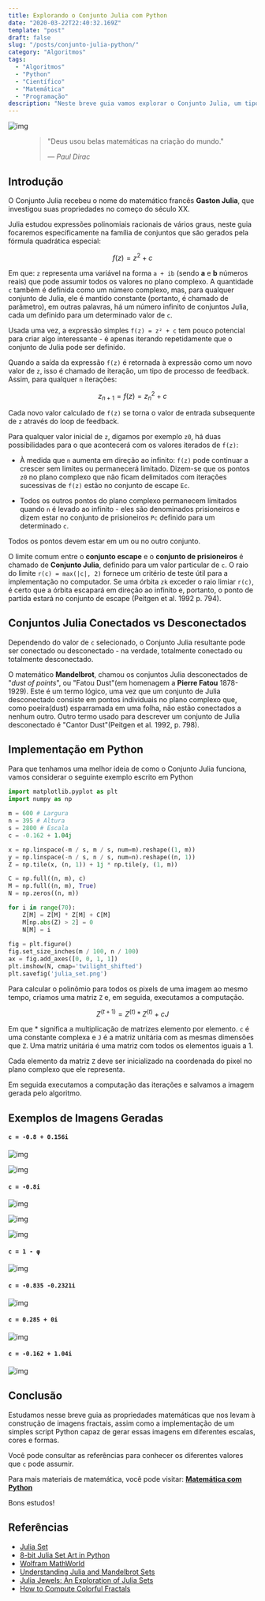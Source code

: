 ```yaml
---
title: Explorando o Conjunto Julia com Python
date: "2020-03-22T22:40:32.169Z"
template: "post"
draft: false
slug: "/posts/conjunto-julia-python/"
category: "Algoritmos"
tags:
  - "Algoritmos"
  - "Python"
  - "Científico"
  - "Matemática"
  - "Programação"
description: "Neste breve guia vamos explorar o Conjunto Julia, um tipo de Fractal: padrões infinitamente complexos que são auto-similares em diferentes escalas."
---
```


![img](https://raw.githubusercontent.com/the-akira/PythonExperimentos/master/Imagens/Julia/julia01.png)

<figure>
    <blockquote>
        <p>"Deus usou belas matemáticas na criação do mundo."</p>
        <footer>
            <cite>— Paul Dirac</cite>
        </footer>
    </blockquote>
</figure>

## Introdução

O Conjunto Julia recebeu o nome do matemático francês **Gaston Julia**, que investigou suas propriedades no começo do século XX.

Julia estudou expressões polinomiais racionais de vários graus, neste guia focaremos especificamente na família de conjuntos que são gerados pela fórmula quadrática especial: 

$$
f(z) = z^2 + c
$$

Em que: `z` representa uma variável na forma `a + ib` (sendo **a** e **b** números reais) que pode assumir todos os valores no plano complexo. A quantidade `c` também é definida como um número complexo, mas, para qualquer conjunto de Julia, ele é mantido constante (portanto, é chamado de parâmetro), em outras palavras, há um número infinito de conjuntos Julia, cada um definido para um determinado valor de `c`.

Usada uma vez, a expressão simples `f(z) = z² + c` tem pouco potencial para criar algo interessante - é apenas iterando repetidamente que o conjunto de Julia pode ser definido. 

Quando a saída da expressão `f(z)` é retornada à expressão como um novo valor de `z`, isso é chamado de iteração, um tipo de processo de feedback. Assim, para qualquer `n` iterações:

$$
z_{n+1} = f(z) = z_n^2 + c
$$

Cada novo valor calculado de `f(z)` se torna o valor de entrada subsequente de `z` através do loop de feedback.

Para qualquer valor inicial de `z`, digamos por exemplo `z0`, há duas possibilidades para o que acontecerá com os valores iterados de `f(z)`: 

- À medida que `n` aumenta em direção ao infinito: `f(z)` pode continuar a crescer sem limites ou permanecerá limitado. Dizem-se que os pontos `z0` no plano complexo que não ficam delimitados com iterações sucessivas de `f(z)` estão no conjunto de escape `Ec`. 

- Todos os outros pontos do plano complexo permanecem limitados quando `n` é levado ao infinito - eles são denominados prisioneiros e dizem estar no conjunto de prisioneiros `Pc` definido para um determinado `c`. 

Todos os pontos devem estar em um ou no outro conjunto. 

O limite comum entre o **conjunto escape** e o **conjunto de prisioneiros** é chamado de **Conjunto Julia**, definido para um valor particular de `c`. O raio do limite `r(c) = max(|c|, 2)` fornece um critério de teste útil para a implementação no computador. Se uma órbita `zk` exceder o raio limiar `r(c)`, é certo que a órbita escapará em direção ao infinito e, portanto, o ponto de partida estará no conjunto de escape (Peitgen et al. 1992 p. 794).

## Conjuntos Julia Conectados vs Desconectados

Dependendo do valor de `c` selecionado, o Conjunto Julia resultante pode ser conectado ou desconectado - na verdade, totalmente conectado ou totalmente desconectado.

O matemático **Mandelbrot**, chamou os conjuntos Julia desconectados de "*dust of points*", ou "Fatou Dust"(em homenagem a **Pierre Fatou** 1878-1929). Este é um termo lógico, uma vez que um conjunto de Julia desconectado consiste em pontos individuais no plano complexo que, como poeira(dust) esparramada em uma folha, não estão conectados a nenhum outro. Outro termo usado para descrever um conjunto de Julia desconectado é "Cantor Dust"(Peitgen et al. 1992, p. 798).

## Implementação em Python

Para que tenhamos uma melhor ideia de como o Conjunto Julia funciona, vamos considerar o seguinte exemplo escrito em Python

```python
import matplotlib.pyplot as plt
import numpy as np
 
m = 600 # Largura
n = 395 # Altura
s = 2800 # Escala
c = -0.162 + 1.04j

x = np.linspace(-m / s, m / s, num=m).reshape((1, m))
y = np.linspace(-n / s, n / s, num=n).reshape((n, 1))
Z = np.tile(x, (n, 1)) + 1j * np.tile(y, (1, m))

C = np.full((n, m), c)
M = np.full((n, m), True)
N = np.zeros((n, m))

for i in range(70):
    Z[M] = Z[M] * Z[M] + C[M]
    M[np.abs(Z) > 2] = 0
    N[M] = i
 
fig = plt.figure()
fig.set_size_inches(m / 100, n / 100)
ax = fig.add_axes([0, 0, 1, 1])
plt.imshow(N, cmap='twilight_shifted')
plt.savefig('julia_set.png')
```

Para calcular o polinômio para todos os pixels de uma imagem ao mesmo tempo, criamos uma matriz `Z` e, em seguida, executamos a computação.

$$
Z^{(t+1)} = Z^{(t)} * Z^{(t)} + cJ
$$

Em que * significa a multiplicação de matrizes elemento por elemento. `c` é uma constante complexa e `J` é a matriz unitária com as mesmas dimensões que `Z`. Uma matriz unitária é uma matriz com todos os elementos iguais a 1.

Cada elemento da matriz `Z` deve ser inicializado na coordenada do pixel no plano complexo que ele representa.

Em seguida executamos a computação das iterações e salvamos a imagem gerada pelo algoritmo.

## Exemplos de Imagens Geradas

#### `c = -0.8 + 0.156i`

![img](https://raw.githubusercontent.com/the-akira/PythonExperimentos/master/Imagens/Julia/julia02.png)

![img](https://raw.githubusercontent.com/the-akira/PythonExperimentos/master/Imagens/Julia/julia03.png)

#### `c = -0.8i`

![img](https://raw.githubusercontent.com/the-akira/PythonExperimentos/master/Imagens/Julia/julia04.png)

![img](https://raw.githubusercontent.com/the-akira/PythonExperimentos/master/Imagens/Julia/julia05.png)

![img](https://raw.githubusercontent.com/the-akira/PythonExperimentos/master/Imagens/Julia/julia06.png)

#### `c = 1 - φ`

![img](https://raw.githubusercontent.com/the-akira/PythonExperimentos/master/Imagens/Julia/julia07.png)

#### `c = -0.835 -0.2321i`

![img](https://raw.githubusercontent.com/the-akira/PythonExperimentos/master/Imagens/Julia/julia10.png)

#### `c = 0.285 + 0i`

![img](https://raw.githubusercontent.com/the-akira/PythonExperimentos/master/Imagens/Julia/julia08.png)

#### `c = -0.162 + 1.04i`

![img](https://raw.githubusercontent.com/the-akira/PythonExperimentos/master/Imagens/Julia/julia09.png)

## Conclusão

Estudamos nesse breve guia as propriedades matemáticas que nos levam à construção de imagens fractais, assim como a implementação de um simples script Python capaz de gerar essas imagens em diferentes escalas, cores e formas.

Você pode consultar as referências para conhecer os diferentes valores que `c` pode assumir.

Para mais materiais de matemática, você pode visitar: **[Matemática com Python](https://github.com/the-akira/Python-Matematica)**

Bons estudos!

## Referências

- [Julia Set](https://en.wikipedia.org/wiki/Julia_set)
- [8-bit Julia Set Art in Python](https://reasonabledeviations.com/2017/09/03/python-julia-set/)
- [Wolfram MathWorld](https://mathworld.wolfram.com/JuliaSet.html)
- [Understanding Julia and Mandelbrot Sets](https://www.karlsims.com/julia.html)
- [Julia Jewels: An Exploration of Julia Sets](https://www.mcgoodwin.net/julia/juliajewels.html)
- [How to Compute Colorful Fractals](https://tomroelandts.com/articles/how-to-compute-colorful-fractals-using-numpy-and-matplotlib)
